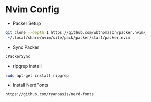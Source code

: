 # Nvim Config

- Packer Setup
```bash
git clone --depth 1 https://github.com/wbthomason/packer.nvim\
 ~/.local/share/nvim/site/pack/packer/start/packer.nvim
```

- Sync Packer 
```bash
:PackerSync
```

- ripgrep install 
```bash
sudo apt-get install ripgrep
```

- Install NerdFonts
```
https://github.com/ryanoasis/nerd-fonts
```

